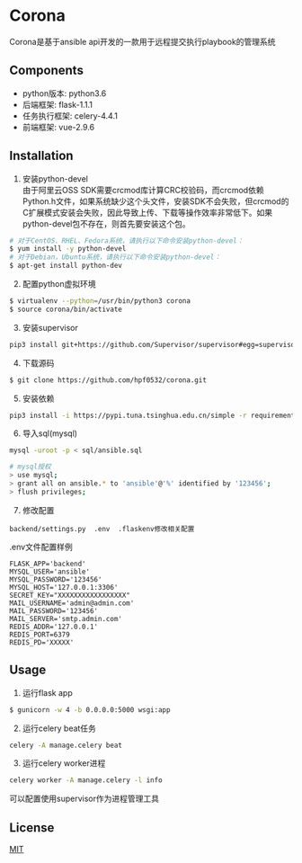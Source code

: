 # Corona

Corona是基于ansible api开发的一款用于远程提交执行playbook的管理系统

## Components
- python版本: python3.6
- 后端框架: flask-1.1.1
- 任务执行框架: celery-4.4.1
- 前端框架: vue-2.9.6

## Installation
1. 安装python-devel  
由于阿里云OSS SDK需要crcmod库计算CRC校验码，而crcmod依赖Python.h文件，如果系统缺少这个头文件，安装SDK不会失败，但crcmod的C扩展模式安装会失败，因此导致上传、下载等操作效率非常低下。如果python-devel包不存在，则首先要安装这个包。
```bash
# 对于CentOS、RHEL、Fedora系统，请执行以下命令安装python-devel：
$ yum install -y python-devel
# 对于Debian，Ubuntu系统，请执行以下命令安装python-devel：
$ apt-get install python-dev
```

2. 配置python虚拟环境
```bash
$ virtualenv --python=/usr/bin/python3 corona
$ source corona/bin/activate
```

3. 安装supervisor
```bash
pip3 install git+https://github.com/Supervisor/supervisor#egg=supervisor
```

4. 下载源码
```bash
$ git clone https://github.com/hpf0532/corona.git
```

5. 安装依赖
```bash
pip3 install -i https://pypi.tuna.tsinghua.edu.cn/simple -r requirements.txt
```

6. 导入sql(mysql)
```bash
mysql -uroot -p < sql/ansible.sql

# mysql授权
> use mysql;
> grant all on ansible.* to 'ansible'@'%' identified by '123456';
> flush privileges;
```

7. 修改配置
```
backend/settings.py  .env  .flaskenv修改相关配置
```
.env文件配置样例
```
FLASK_APP='backend'
MYSQL_USER='ansible'
MYSQL_PASSWORD='123456'
MYSQL_HOST='127.0.0.1:3306'
SECRET_KEY="XXXXXXXXXXXXXXXXX"
MAIL_USERNAME='admin@admin.com'
MAIL_PASSWORD='123456'
MAIL_SERVER='smtp.admin.com'
REDIS_ADDR='127.0.0.1'
REDIS_PORT=6379
REDIS_PD='XXXXX'
```

## Usage

1. 运行flask app
```bash
$ gunicorn -w 4 -b 0.0.0.0:5000 wsgi:app
```

2. 运行celery beat任务
```bash
celery -A manage.celery beat
```

3. 运行celery worker进程
```bash
celery worker -A manage.celery -l info
```
可以配置使用supervisor作为进程管理工具

## License
[MIT](https://choosealicense.com/licenses/mit/)